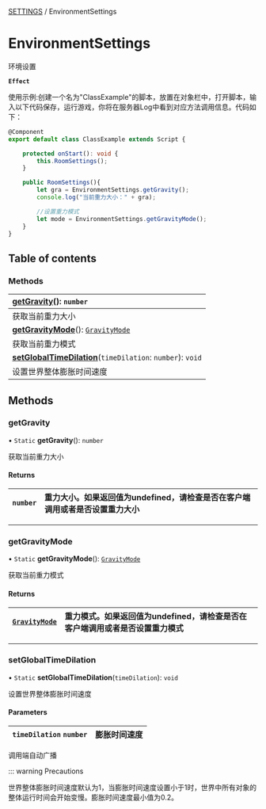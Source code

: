 [SETTINGS](../groups/SETTINGS.SETTINGS.md) / EnvironmentSettings

# EnvironmentSettings <Badge type="tip" text="Class" /> <Score text="EnvironmentSettings" />

环境设置

**`Effect`**


<span style="font-size: 14px;">

使用示例:创建一个名为"ClassExample"的脚本，放置在对象栏中，打开脚本，输入以下代码保存，运行游戏，你将在服务器Log中看到对应方法调用信息。代码如下：

</span>

```ts
@Component
export default class ClassExample extends Script {

    protected onStart(): void {
        this.RoomSettings();
    }

    public RoomSettings(){
        let gra = EnvironmentSettings.getGravity();
        console.log("当前重力大小：" + gra);

        //设置重力模式
        let mode = EnvironmentSettings.getGravityMode();
    }
}
```

## Table of contents

### Methods <Score text="Methods" /> 
| **[getGravity](mw.EnvironmentSettings.md#getgravity)**(): `number`  |
| :-----|
| 获取当前重力大小|
| **[getGravityMode](mw.EnvironmentSettings.md#getgravitymode)**(): [`GravityMode`](../enums/mw.GravityMode.md)  |
| 获取当前重力模式|
| **[setGlobalTimeDilation](mw.EnvironmentSettings.md#setglobaltimedilation)**(`timeDilation`: `number`): `void`  |
| 设置世界整体膨胀时间速度|

## Methods

### getGravity <Score text="getGravity" /> 

• `Static` **getGravity**(): `number` <Badge type="tip" text="client" />

获取当前重力大小

#### Returns

| `number` | 重力大小。如果返回值为undefined，请检查是否在客户端调用或者是否设置重力大小 |
| :------ | :------ |


___

### getGravityMode <Score text="getGravityMode" /> 

• `Static` **getGravityMode**(): [`GravityMode`](../enums/mw.GravityMode.md) <Badge type="tip" text="client" />

获取当前重力模式

#### Returns

| [`GravityMode`](../enums/mw.GravityMode.md) | 重力模式。如果返回值为undefined，请检查是否在客户端调用或者是否设置重力模式 |
| :------ | :------ |


___

### setGlobalTimeDilation <Score text="setGlobalTimeDilation" /> 

• `Static` **setGlobalTimeDilation**(`timeDilation`): `void` <Badge type="tip" text="other" />

设置世界整体膨胀时间速度

#### Parameters

| `timeDilation` `number` | 膨胀时间速度 |
| :------ | :------ |


调用端自动广播

::: warning Precautions

世界整体膨胀时间速度默认为1，当膨胀时间速度设置小于1时，世界中所有对象的整体运行时间会开始变慢。膨胀时间速度最小值为0.2。
